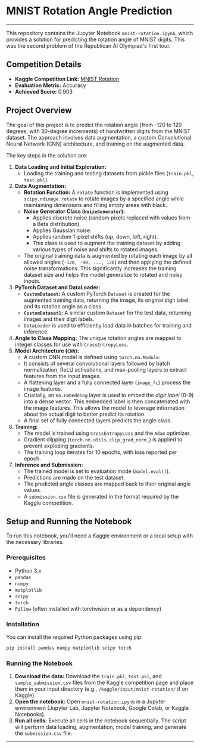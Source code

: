 # MNIST Rotation Angle Prediction

-----

This repository contains the Jupyter Notebook `mnist-rotation.ipynb`, which provides a solution for predicting the rotation angle of MNIST digits. This was the second problem of the Republican AI Olympiad's first tour.

## Competition Details

  * **Kaggle Competition Link:** [MNIST Rotation](https://www.kaggle.com/competitions/mnist-rotation/overview)
  * **Evaluation Metric:** Accuracy
  * **Achieved Score:** 0.903

## Project Overview

The goal of this project is to predict the rotation angle (from -120 to 120 degrees, with 30-degree increments) of handwritten digits from the MNIST dataset. The approach involves data augmentation, a custom Convolutional Neural Network (CNN) architecture, and training on the augmented data.

The key steps in the solution are:

1.  **Data Loading and Initial Exploration:**
      * Loading the training and testing datasets from pickle files (`train.pkl`, `test.pkl`).
2.  **Data Augmentation:**
      * **Rotation Function:** A `rotate` function is implemented using `scipy.ndimage.rotate` to rotate images by a specified angle while maintaining dimensions and filling empty areas with black.
      * **Noise Generator Class (`NoizeGenerator`):**
          * Applies discrete noise (random pixels replaced with values from a Beta distribution).
          * Applies Gaussian noise.
          * Applies random 1-pixel shifts (up, down, left, right).
          * This class is used to augment the training dataset by adding various types of noise and shifts to rotated images.
      * The original training data is augmented by rotating each image by all allowed angles (`-120, -90, ..., 120`) and then applying the defined noise transformations. This significantly increases the training dataset size and helps the model generalize to rotated and noisy inputs.
3.  **PyTorch Dataset and DataLoader:**
      * **`CustomDataset`:** A custom PyTorch `Dataset` is created for the augmented training data, returning the image, its original digit label, and its rotation angle as a class.
      * **`CustomDataset1`:** A similar custom `Dataset` for the test data, returning images and their digit labels.
      * `DataLoader` is used to efficiently load data in batches for training and inference.
4.  **Angle to Class Mapping:** The unique rotation angles are mapped to integer classes for use with `CrossEntropyLoss`.
5.  **Model Architecture (`CNN`):**
      * A custom CNN model is defined using `torch.nn.Module`.
      * It consists of several convolutional layers followed by batch normalization, ReLU activations, and max-pooling layers to extract features from the input images.
      * A flattening layer and a fully connected layer (`image_fc`) process the image features.
      * Crucially, an `nn.Embedding` layer is used to embed the *digit label* (0-9) into a dense vector. This embedded label is then concatenated with the image features. This allows the model to leverage information about the actual digit to better predict its rotation.
      * A final set of fully connected layers predicts the angle class.
6.  **Training:**
      * The model is trained using `CrossEntropyLoss` and the `Adam` optimizer.
      * Gradient clipping (`torch.nn.utils.clip_grad_norm_`) is applied to prevent exploding gradients.
      * The training loop iterates for 10 epochs, with loss reported per epoch.
7.  **Inference and Submission:**
      * The trained model is set to evaluation mode (`model.eval()`).
      * Predictions are made on the test dataset.
      * The predicted angle classes are mapped back to their original angle values.
      * A `submission.csv` file is generated in the format required by the Kaggle competition.

## Setup and Running the Notebook

To run this notebook, you'll need a Kaggle environment or a local setup with the necessary libraries.

### Prerequisites

  * Python 3.x
  * `pandas`
  * `numpy`
  * `matplotlib`
  * `scipy`
  * `torch`
  * `Pillow` (often installed with torchvision or as a dependency)

### Installation

You can install the required Python packages using pip:

```bash
pip install pandas numpy matplotlib scipy torch
```

### Running the Notebook

1.  **Download the data:** Download the `train.pkl`, `test.pkl`, and `sample_submission.csv` files from the Kaggle competition page and place them in your input directory (e.g., `/kaggle/input/mnist-rotation/` if on Kaggle).
2.  **Open the notebook:** Open `mnist-rotation.ipynb` in a Jupyter environment (Jupyter Lab, Jupyter Notebook, Google Colab, or Kaggle Notebooks).
3.  **Run all cells:** Execute all cells in the notebook sequentially. The script will perform data loading, augmentation, model training, and generate the `submission.csv` file.

-----

